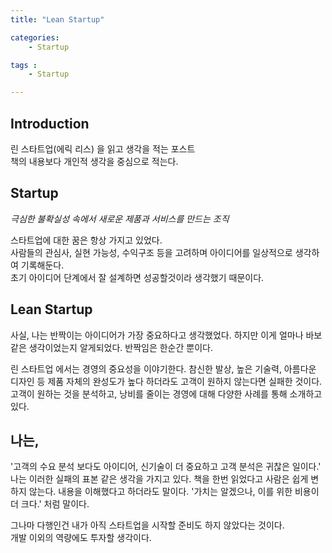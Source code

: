 ```yaml
---
title: "Lean Startup"

categories:
    - Startup

tags :
    - Startup

---
```


## Introduction
린 스타트업(에릭 리스) 을 읽고 생각을 적는 포스트    
책의 내용보다 개인적 생각을 중심으로 적는다.    


## Startup
*극심한 불확실성 속에서 새로운 제품과 서비스를 만드는 조직*  
  
스타트업에 대한 꿈은 항상 가지고 있었다.  
사람들의 관심사, 실현 가능성, 수익구조 등을 고려하며 아이디어를 일상적으로 생각하여 기록해둔다.  
초기 아이디어 단계에서 잘 설계하면 성공할것이라 생각했기 때문이다.  


## Lean Startup
사실, 나는 반짝이는 아이디어가 가장 중요하다고 생각했었다. 하지만 이게 얼마나 바보같은 생각이었는지 알게되었다. 반짝임은 한순간 뿐이다.  
    
린 스타트업 에서는 경영의 중요성을 이야기한다. 참신한 발상, 높은 기술력, 아름다운 디자인 등 제품 자체의 완성도가 높다 하더라도 고객이 원하지 않는다면 실패한 것이다.  고객이 원하는 것을 분석하고, 낭비를 줄이는 경영에 대해 다양한 사례를 통해 소개하고있다.  

## 나는,
'고객의 수요 분석 보다도 아이디어, 신기술이 더 중요하고 고객 분석은 귀찮은 일이다.'    
나는 이러한 실패의 표본 같은 생각을 가지고 있다. 책을 한번 읽었다고 사람은 쉽게 변하지 않는다. 내용을 이해했다고 하더라도 말이다. '가치는 알겠으나, 이를 위한 비용이 더 크다.' 처럼 말이다.  
  
그나마 다행인건 내가 아직 스타트업을 시작할 준비도 하지 않았다는 것이다.    
개발 이외의 역량에도 투자할 생각이다.  
